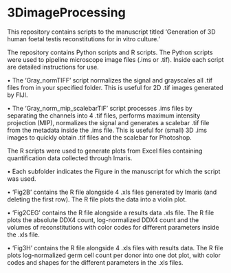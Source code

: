 # 3DimageProcessing

This repository contains scripts to the manuscript titled ‘Generation of 3D human foetal testis reconstitutions for in vitro culture.’

The repository contains Python scripts and R scripts. 
The Python scripts were used to pipeline microscope image files (.ims or .tif). Inside each script are detailed instructions for use. 

•	The ‘Gray_normTIFF’ script normalizes the signal and grayscales all .tif files from in your specified folder. This is useful for 2D .tif images generated by FIJI. 

•	The ‘Gray_norm_mip_scalebarTIF’ script processes .ims files by separating the channels into 4 .tif files, performs maximum intensity projection (MIP), normalizes the signal and generates a scalebar .tif file from the metadata inside the .ims file. This is useful for (small) 3D .ims images to quickly obtain .tif files and the scalebar for Photoshop. 


The R scripts were used to generate plots from Excel files containing quantification data collected through Imaris. 

•	Each subfolder indicates the Figure in the manuscript for which the script was used. 

•	‘Fig2B’ contains the R file alongside 4 .xls files generated by Imaris (and deleting the first row). The R file plots the data into a violin plot. 

•	‘Fig2CEG’ contains the R file alongside a results data .xls file. The R file plots the absolute DDX4 count, log-normalized DDX4 count and the volumes of reconstitutions with color codes for different parameters inside the .xls file.

•	‘Fig3H’ contains the R file alongside 4 .xls files with results data. The R file plots log-normalized germ cell count per donor into one dot plot, with color codes and shapes for the different parameters in the .xls files. 
